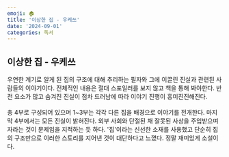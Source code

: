 ```yaml
---
emoji: 🏠
title: '이상한 집 - 우케쓰'
date: '2024-09-01'
categories: 독서
---
```

## 이상한 집 - 우케쓰
우연한 계기로 알게 된 집의 구조에 대해 추리하는 필자와 그에 이끌린 진실과 관련된 사람들의 이야기이다. 전체적인 내용은 절대 스포일러를 보지 않고 책을 통해 봐야한다. 반전 요소가 많고 숨겨진 진실이 점차 드러남에 따라 이야기 진행이 흥미진진해진다.
<br/><br/>
총 4부로 구성되어 있으며 1~3부는 각각 다른 집을 배경으로 이야기를 전개한다. 마지막 4부에서는 모든 진실이 밝혀진다. 외부 사회와 단절된 채 잘못된 사상을 주입받으며 자라는 것이 문제임을 지적하는 듯 하다. '집'이라는 신선한 소재를 사용했고 단순히 집의 구조만으로 이러한 스토리를 지어낸 것이 대단하다고 느꼈다. 정말 재미있게 소설이다.

```toc
```